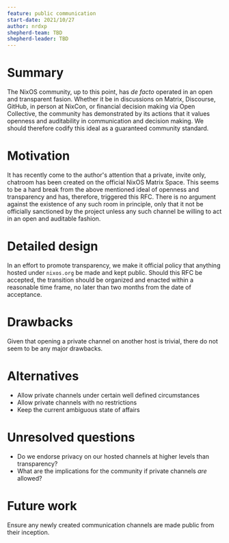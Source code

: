 ```yaml
---
feature: public communication
start-date: 2021/10/27
author: nrdxp
shepherd-team: TBD
shepherd-leader: TBD
---
```


# Summary
[summary]: #summary

The NixOS community, up to this point, has _de facto_ operated in an open and
transparent fasion. Whether it be in discussions on Matrix, Discourse, GitHub,
in person at NixCon, or financial decision making via Open Collective,
the community has demonstrated by its actions that it values openness and
auditability in communication and decision making. We should therefore codify
this ideal as a guaranteed community standard.

# Motivation
[motivation]: #motivation

It has recently come to the author's attention that a private, invite only,
chatroom has been created on the official NixOS Matrix Space. This seems to be
a hard break from the above mentioned ideal of openness and transparency and
has, therefore, triggered this RFC. There is no argument against the existence
of any such room in principle, only that it not be officially sanctioned by the
project unless any such channel be willing to act in an open and auditable
fashion.

# Detailed design
[design]: #detailed-design

In an effort to promote transparency, we make it official policy that anything
hosted under `nixos.org` be made and kept public. Should this RFC be accepted,
the transition should be organized and enacted within a reasonable time frame,
no later than two months from the date of acceptance.

# Drawbacks
[drawbacks]: #drawbacks

Given that opening a private channel on another host is trivial, there do not
seem to be any major drawbacks.

# Alternatives
[alternatives]: #alternatives

* Allow private channels under certain well defined circumstances
* Allow private channels with no restrictions
* Keep the current ambiguous state of affairs

# Unresolved questions
[unresolved]: #unresolved-questions

* Do we endorse privacy on our hosted channels at higher levels than transparency?
* What are the implications for the community if private channels _are_ allowed?

# Future work
[future]: #future-work

Ensure any newly created communication channels are made public from their
inception.
